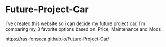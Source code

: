 # Future-Project-Car
I´ve created this website so i can decide my future project car.  I´m comparing my 3 favorite options based on: Price, Maintenance and Mods

https://ras-fonseca.github.io/Future-Project-Car/
